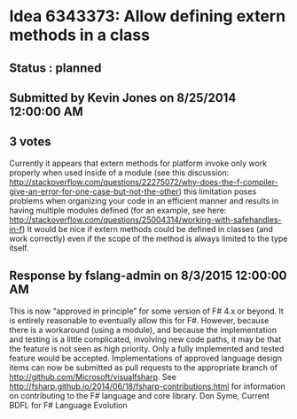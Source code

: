 # Idea 6343373: Allow defining extern methods in a class #

## Status : planned

## Submitted by Kevin Jones on 8/25/2014 12:00:00 AM

## 3 votes

Currently it appears that extern methods for platform invoke only work properly when used inside of a module (see this discussion: http://stackoverflow.com/questions/22275072/why-does-the-f-compiler-give-an-error-for-one-case-but-not-the-other) this limitation poses problems when organizing your code in an efficient manner and results in having multiple modules defined (for an example, see here: http://stackoverflow.com/questions/25004314/working-with-safehandles-in-f)
It would be nice if extern methods could be defined in classes (and work correctly) even if the scope of the method is always limited to the type itself.


## Response by fslang-admin on 8/3/2015 12:00:00 AM

This is now “approved in principle” for some version of F# 4.x or beyond. It is entirely reasonable to eventually allow this for F#.
However, because there is a workaround (using a module), and because the implementation and testing is a little complicated, involving new code paths, it may be that the feature is not seen as high priority. Only a fully implemented and tested feature would be accepted.
Implementations of approved language design items can now be submitted as pull requests to the appropriate branch of http://github.com/Microsoft/visualfsharp. See http://fsharp.github.io/2014/06/18/fsharp-contributions.html for information on contributing to the F# language and core library.
Don Syme, Current BDFL for F# Language Evolution



